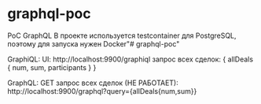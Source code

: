 # graphql-poc
PoC GraphQL
В проекте используется testcontainer для PostgreSQL, поэтому для запуска нужен Docker"# graphql-poc"

GraphiQL:
    UI: http://localhost:9900/graphiql
    запрос всех сделок:
    {
        allDeals {
            num,
            sum,
            participants
        }
    }


GraphQL:
    GET запрос всех сделок (НЕ РАБОТАЕТ): http://localhost:9900/graphql?query={allDeals{num,sum}}

